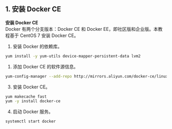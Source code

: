## 1. 安装 Docker CE

**安装 Docker CE**  
Docker 有两个分支版本：Docker CE 和 Docker EE，即社区版和企业版。本教程基于 CentOS 7 安装 Docker CE。

1.  安装 Docker 的依赖库。

```bash
yum install -y yum-utils device-mapper-persistent-data lvm2
```

1.  添加 Docker CE 的软件源信息。

```bash
yum-config-manager --add-repo http://mirrors.aliyun.com/docker-ce/linux/centos/docker-ce.repo
```

3.  安装 Docker CE。

```bash
yum makecache fast
yum -y install docker-ce
```

4.  启动 Docker 服务。

```bash
systemctl start docker
```
